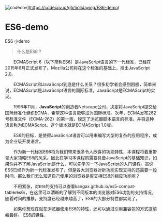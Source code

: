 ![codecov](https://codecov.io/gh/holidaying/ES6-demo/branch/master/graph/badge.svg)](https://codecov.io/gh/holidaying/ES6-demo)
# ES6-demo
ES6 小demo
>什么是ES6？

　　ECMAScript 6（以下简称ES6）是JavaScript语言的下一代标准，已经在2015年6月正式发布了。Mozilla公司将在这个标准的基础上，推出JavaScript 2.0。

　　ECMAScript和JavaScript到底是什么关系？很多初学者会感到困惑，简单来说，ECMAScript是JavaScript语言的国际标准，JavaScript是ECMAScript的实现。

　　1996年11月，**JavaScript**的创造者Netscape公司，决定将JavaScript提交给国际标准化组织ECMA，希望这种语言能够成为国际标准。次年，ECMA发布262号标准文件（ECMA-262）的第一版，规定了浏览器脚本语言的标准，并将这种语言称为ECMAScript。这个版本就是ECMAScript 1.0版。

　　ES6的目标，是使得JavaScript语言可以用来编写大型的复杂的应用程序，成为企业级开发语言。

　　作为新一代标准~~ES6~~将为我们带来很多令人欣喜的功能特性，本课程将着重带领大家领略ES6的风采，因此在学习本课程前需要具备JavaScript的基础知识，如果你并不了解JavaScript是什么，可以先学习一下JavaScript的入门课程。虽说ES6已经作为新一代标准发布了，但是各大浏览器对新功能实现支持的还需要一段时间，那么我们怎么知道自己使用的浏览器是否支持ES6的相应功能呢？

　　不用紧张，对`ES6`的支持可以查看kangax.github.io/es5-compat-table/es6/，在这里可以清晰的了解到不同版本的浏览器对ES6功能的支持情况。随着时间的推移，支持度已经越来越高了，ES6的大部分特性都实现了。

　　如果你想现在就在浏览器使用ES6的特性，还可以通过引用兼容包的方式提前尝尝鲜。 [ES6的特性](https://github.com/paulmillr/es6-shim).
